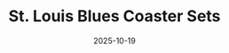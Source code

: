 ---
title: St. Louis Blues Coaster Sets
date: 2025-10-19
publish_on: "2025-10-19"
summary: A series of 3D-printed coaster designs celebrating the St. Louis Blues — exploring variations in form, rhythm, and layering to mirror the team’s brand identity and color palette.
tags: [Coasters, NHL]
photos: ["/assets/img/bluesround1.png"]
category: Coasters
detail: >
  Each design interprets the Blues’ branding through a different visual lens: circular coasters use radiating lines to suggest motion and energy, while square versions highlight logo geometry, instrument motifs, and treble-clef influences. Printed in multi-color PLA with crisp, dimensional contrast, the sets emphasize craftsmanship and the interplay between sport and design — uniting structure, movement, and team spirit in functional art form.
square_url: 
makerworld_url: 
announce_title: 
announce_text:  |
  
announce_link_url: 
announce_link_label: 
announce_start: 
announce_end:   
---
